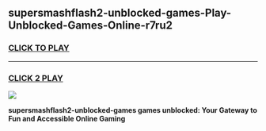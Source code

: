 
## supersmashflash2-unblocked-games-Play-Unblocked-Games-Online-r7ru2
<h3>
<a href="https://premium76.site?title=supersmashflash2-unblocked-games&ref=25A">CLICK TO PLAY</a></h3>
<hr>

<h3>
<a href="https://premium76.site?title=supersmashflash2-unblocked-games&ref=25A">CLICK 2 PLAY</a>
  
</h3>

<a href="https://premium76.site?title=supersmashflash2-unblocked-games&ref=25A"><img src="https://clearcache.store/games.png"></a>


**supersmashflash2-unblocked-games games unblocked: Your Gateway to Fun and Accessible Online Gaming**
